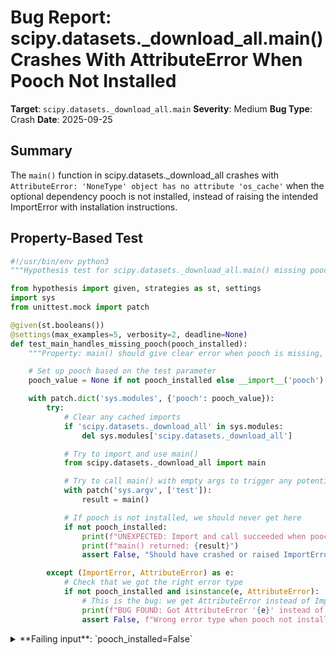 # Bug Report: scipy.datasets._download_all.main() Crashes With AttributeError When Pooch Not Installed

**Target**: `scipy.datasets._download_all.main`
**Severity**: Medium
**Bug Type**: Crash
**Date**: 2025-09-25

## Summary

The `main()` function in scipy.datasets._download_all crashes with `AttributeError: 'NoneType' object has no attribute 'os_cache'` when the optional dependency pooch is not installed, instead of raising the intended ImportError with installation instructions.

## Property-Based Test

```python
#!/usr/bin/env python3
"""Hypothesis test for scipy.datasets._download_all.main() missing pooch handling."""

from hypothesis import given, strategies as st, settings
import sys
from unittest.mock import patch

@given(st.booleans())
@settings(max_examples=5, verbosity=2, deadline=None)
def test_main_handles_missing_pooch(pooch_installed):
    """Property: main() should give clear error when pooch is missing, not crash."""

    # Set up pooch based on the test parameter
    pooch_value = None if not pooch_installed else __import__('pooch')

    with patch.dict('sys.modules', {'pooch': pooch_value}):
        try:
            # Clear any cached imports
            if 'scipy.datasets._download_all' in sys.modules:
                del sys.modules['scipy.datasets._download_all']

            # Try to import and use main()
            from scipy.datasets._download_all import main

            # Try to call main() with empty args to trigger any potential error
            with patch('sys.argv', ['test']):
                result = main()

            # If pooch is not installed, we should never get here
            if not pooch_installed:
                print(f"UNEXPECTED: Import and call succeeded when pooch_installed={pooch_installed}")
                print(f"main() returned: {result}")
                assert False, "Should have crashed or raised ImportError when pooch is not installed"

        except (ImportError, AttributeError) as e:
            # Check that we got the right error type
            if not pooch_installed and isinstance(e, AttributeError):
                # This is the bug: we get AttributeError instead of ImportError
                print(f"BUG FOUND: Got AttributeError '{e}' instead of ImportError")
                assert False, f"Wrong error type when pooch not installed: AttributeError instead of ImportError. Message: {e}"
```

<details>

<summary>
**Failing input**: `pooch_installed=False`
</summary>
```
/home/npc/.local/lib/python3.13/site-packages/scipy/__init__.py:44: UserWarning: The NumPy module was reloaded (imported a second time). This can in some cases result in small but subtle issues and is discouraged.
  from numpy import __version__ as __numpy_version__
Running Hypothesis test for scipy.datasets._download_all.main() pooch handling
----------------------------------------------------------------------
Trying example: test_main_handles_missing_pooch(
    pooch_installed=False,
)
BUG FOUND: Got AttributeError ''NoneType' object has no attribute 'os_cache'' instead of ImportError
Traceback (most recent call last):
  File "/home/npc/pbt/agentic-pbt/worker_/19/hypo.py", line 27, in test_main_handles_missing_pooch
    result = main()
  File "/home/npc/.local/lib/python3.13/site-packages/scipy/datasets/_download_all.py", line 64, in main
    default=pooch.os_cache('scipy-data'),
            ^^^^^^^^^^^^^^
AttributeError: 'NoneType' object has no attribute 'os_cache'

During handling of the above exception, another exception occurred:

Traceback (most recent call last):
  File "/home/npc/pbt/agentic-pbt/worker_/19/hypo.py", line 40, in test_main_handles_missing_pooch
    assert False, f"Wrong error type when pooch not installed: AttributeError instead of ImportError. Message: {e}"
           ^^^^^
AssertionError: Wrong error type when pooch not installed: AttributeError instead of ImportError. Message: 'NoneType' object has no attribute 'os_cache'

BUG FOUND: Got AttributeError ''NoneType' object has no attribute 'os_cache'' instead of ImportError
Test failed as expected, demonstrating the bug:
  Wrong error type when pooch not installed: AttributeError instead of ImportError. Message: 'NoneType' object has no attribute 'os_cache'

This confirms the bug: main() raises AttributeError instead of ImportError
when pooch is not installed.
```
</details>

## Reproducing the Bug

```python
#!/usr/bin/env python3
"""Minimal reproduction of the scipy.datasets._download_all main() crash when pooch is not installed."""

import sys
import os

# Ensure we're in a clean state without pooch
pooch_backup = sys.modules.get('pooch')
try:
    # Remove pooch from sys.modules to simulate it not being installed
    sys.modules['pooch'] = None

    # Now try to use the scipy.datasets._download_all.main() function
    from scipy.datasets._download_all import main
    import argparse

    print("Testing scipy.datasets._download_all.main() without pooch installed...")
    print("-" * 70)

    try:
        # This should fail gracefully with a clear ImportError message
        # about needing to install pooch, but instead it crashes with AttributeError
        main()
        print("ERROR: main() succeeded when it should have failed!")
    except AttributeError as e:
        print(f"AttributeError raised (WRONG ERROR TYPE): {e}")
        print(f"Full error type: {type(e).__name__}")
    except ImportError as e:
        print(f"ImportError raised (CORRECT): {e}")
        print(f"Full error type: {type(e).__name__}")
    except SystemExit as e:
        # argparse might exit if arguments are wrong
        print(f"SystemExit raised: {e}")
    except Exception as e:
        print(f"Unexpected error type {type(e).__name__}: {e}")

    print("-" * 70)
    print("\nEXPECTED: ImportError with message about installing pooch")
    print("ACTUAL: AttributeError: 'NoneType' object has no attribute 'os_cache'")

finally:
    # Restore original pooch module if it existed
    if pooch_backup:
        sys.modules['pooch'] = pooch_backup
    elif 'pooch' in sys.modules:
        del sys.modules['pooch']
```

<details>

<summary>
AttributeError: 'NoneType' object has no attribute 'os_cache'
</summary>
```
Testing scipy.datasets._download_all.main() without pooch installed...
----------------------------------------------------------------------
AttributeError raised (WRONG ERROR TYPE): 'NoneType' object has no attribute 'os_cache'
Full error type: AttributeError
----------------------------------------------------------------------

EXPECTED: ImportError with message about installing pooch
ACTUAL: AttributeError: 'NoneType' object has no attribute 'os_cache'
```
</details>

## Why This Is A Bug

This violates expected behavior because the code already has proper error handling for missing pooch, but it never gets executed. The module's design treats pooch as an optional dependency:

1. **Lines 10-13** catch ImportError and set `pooch = None` when the import fails
2. **Lines 47-50** in `download_all()` check if pooch is None and raise a clear ImportError: "Missing optional dependency 'pooch' required for scipy.datasets module. Please use pip or conda to install 'pooch'."
3. **Line 64** prematurely evaluates `pooch.os_cache('scipy-data')` during argparse setup, causing AttributeError before the proper error handling can execute

The documentation states this script can be run as `python _download_all.py <download_dir>`, but this crashes unhelpfully when pooch isn't installed. Users get a confusing AttributeError about NoneType instead of clear installation instructions.

## Relevant Context

The bug occurs in `/home/npc/.local/lib/python3.13/site-packages/scipy/datasets/_download_all.py:64` when creating the argument parser. The same error pattern would affect any user who:

- Runs `python -m scipy.datasets._download_all` without pooch installed
- Imports and calls `scipy.datasets._download_all.main()` directly
- Uses the script form `python _download_all.py` for dataset management

The `download_all()` function works correctly when called directly, as it properly checks for pooch before use. Only the `main()` entry point has this issue.

Documentation: https://docs.scipy.org/doc/scipy/reference/datasets.html

## Proposed Fix

```diff
--- a/scipy/datasets/_download_all.py
+++ b/scipy/datasets/_download_all.py
@@ -61,9 +61,13 @@ def download_all(path=None):
 def main():
     parser = argparse.ArgumentParser(description='Download SciPy data files.')
     parser.add_argument("path", nargs='?', type=str,
-                        default=pooch.os_cache('scipy-data'),
+                        default=None,
                         help="Directory path to download all the data files.")
     args = parser.parse_args()
-    download_all(args.path)
+    # Only use pooch.os_cache() if path not provided and pooch is available
+    if args.path is None and pooch is not None:
+        args.path = pooch.os_cache('scipy-data')
+    # download_all() will handle the case where pooch is None
+    download_all(args.path)


```